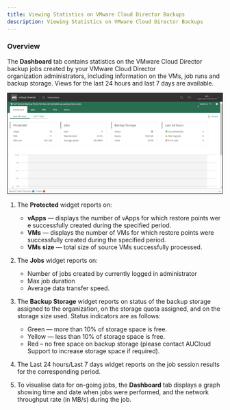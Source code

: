 ```yaml
---
title: Viewing Statistics on VMware Cloud Director Backups
description: Viewing Statistics on VMware Cloud Director Backups
---
```


### Overview

The **Dashboard** tab contains statistics on the VMware Cloud Director backup jobs created by your VMware Cloud Director organization administrators, including information on the VMs, job runs and backup storage. Views for the last 24 hours and last 7 days are available.

![Dashboard](./assets/stats_dashboard.png)

1. The **Protected** widget reports on:
    - **vApps** — displays the number of vApps for which restore points were successfully created during the specified period.
    - **VMs** — displays the number of VMs for which restore points were successfully created during the specified period.
    - **VMs size** — total size of source VMs successfully processed.

1. The **Jobs** widget reports on:
    - Number of jobs created by currently logged in administrator
    - Max job duration
    - Average data transfer speed.

1. The **Backup Storage** widget reports on status of the backup storage assigned to the organization, on the storage quota assigned, and on the storage size used. Status indicators are as follows:
    - Green — more than 10% of storage space is free.
    - Yellow — less than 10% of storage space is free.
    - Red – no free space on backup storage (please contact AUCloud Support to increase storage space if required).

1. The Last 24 hours/Last 7 days widget reports on the job session results for the corresponding period.

1. To visualise data for on-going jobs, the **Dashboard** tab displays a graph showing time and date when jobs were performed, and the network throughput rate (in MB/s) during the job.

